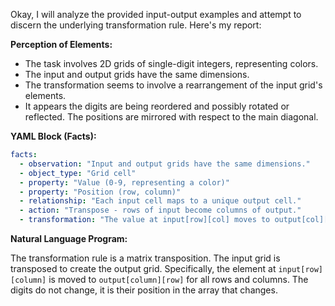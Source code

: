 Okay, I will analyze the provided input-output examples and attempt to discern the underlying transformation rule. Here's my report:

**Perception of Elements:**

*   The task involves 2D grids of single-digit integers, representing colors.
*   The input and output grids have the same dimensions.
*   The transformation seems to involve a rearrangement of the input grid's elements.
*   It appears the digits are being reordered and possibly rotated or reflected. The positions are mirrored with respect to the main diagonal.

**YAML Block (Facts):**


```yaml
facts:
  - observation: "Input and output grids have the same dimensions."
  - object_type: "Grid cell"
  - property: "Value (0-9, representing a color)"
  - property: "Position (row, column)"
  - relationship: "Each input cell maps to a unique output cell."
  - action: "Transpose - rows of input become columns of output."
  - transformation: "The value at input[row][col] moves to output[col][row]."
```


**Natural Language Program:**

The transformation rule is a matrix transposition. The input grid is transposed to create the output grid. Specifically, the element at `input[row][column]` is moved to `output[column][row]` for all rows and columns. The digits do not change, it is their position in the array that changes.
